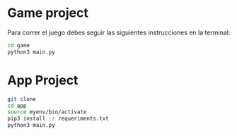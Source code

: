 # Game project

Para correr el juego debes seguir las siguientes instrucciones en la terminal:

```sh
cd game
python3 main.py
```


# App Project

```sh
git clone
cd app
source myenv/bin/activate
pip3 install -r requeriments.txt
python3 main.py
```